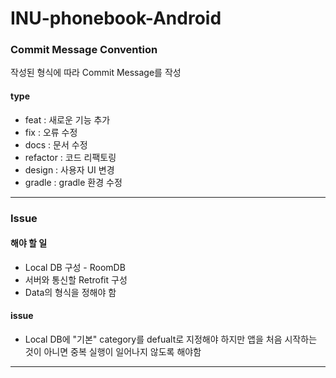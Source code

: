 # INU-phonebook-Android

### __Commit Message Convention__
작성된 형식에 따라 Commit Message를 작성

#### type
- feat : 새로운 기능 추가
- fix : 오류 수정
- docs : 문서 수정
- refactor : 코드 리팩토링
- design : 사용자 UI 변경
- gradle : gradle 환경 수정

---

### __Issue__

#### 해야 할 일
- Local DB 구성 - RoomDB 
- 서버와 통신할 Retrofit 구성
- Data의 형식을 정해야 함

#### issue
- Local DB에 "기본" category를 defualt로 지정해야 하지만 앱을 처음 시작하는 것이 아니면 중복 실행이 일어나지 않도록 해야함

---
